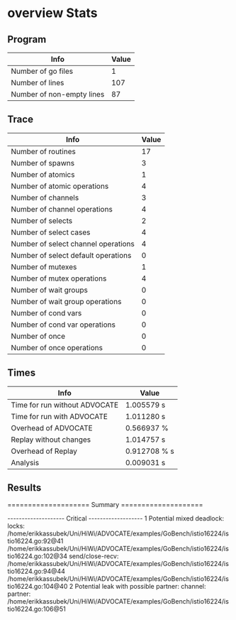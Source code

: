 # overview Stats

## Program
| Info | Value |
| - | - |
| Number of go files | 1 |
| Number of lines | 107 |
| Number of non-empty lines | 87 |


## Trace
| Info | Value |
| - | - |
| Number of routines | 17 |
| Number of spawns | 3 |
| Number of atomics | 1 |
| Number of atomic operations | 4 |
| Number of channels | 3 |
| Number of channel operations | 4 |
| Number of selects | 2 |
| Number of select cases | 4 |
| Number of select channel operations | 4 |
| Number of select default operations | 0 |
| Number of mutexes | 1 |
| Number of mutex operations | 4 |
| Number of wait groups | 0 |
| Number of wait group operations | 0 |
| Number of cond vars | 0 |
| Number of cond var operations | 0 |
| Number of once | 0| 
| Number of once operations | 0 |


## Times
| Info | Value |
| - | - |
| Time for run without ADVOCATE | 1.005579 s |
| Time for run with ADVOCATE | 1.011280 s |
| Overhead of ADVOCATE | 0.566937 % |
| Replay without changes | 1.014757 s |
| Overhead of Replay | 0.912708 % s |
| Analysis | 0.009031 s |


## Results
==================== Summary ====================

-------------------- Critical -------------------
1 Potential mixed deadlock:
	locks: 
		/home/erikkassubek/Uni/HiWi/ADVOCATE/examples/GoBench/istio16224/istio16224.go:92@41
		/home/erikkassubek/Uni/HiWi/ADVOCATE/examples/GoBench/istio16224/istio16224.go:102@34
	send/close-recv: 
		/home/erikkassubek/Uni/HiWi/ADVOCATE/examples/GoBench/istio16224/istio16224.go:94@44
		/home/erikkassubek/Uni/HiWi/ADVOCATE/examples/GoBench/istio16224/istio16224.go:104@40
2 Potential leak with possible partner:
	channel: 
	partner: /home/erikkassubek/Uni/HiWi/ADVOCATE/examples/GoBench/istio16224/istio16224.go:106@51
